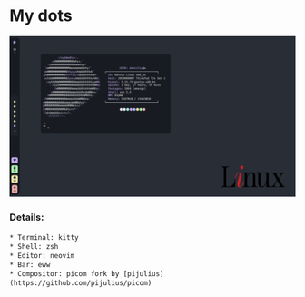 # My dots

![Screenshot](https://raw.githubusercontent.com/daniilty/dots/master/src/screenshot.png)

### Details:
    * Terminal: kitty
    * Shell: zsh
    * Editor: neovim
    * Bar: eww
    * Compositor: picom fork by [pijulius](https://github.com/pijulius/picom)

